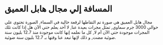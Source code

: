 # المسافة إلي مجال هابل العميق

مجال هابل العميق هي صورة تم التقاطها لرقعة خالية في السماء, الصورة تحتوي علي
حوالي 3000 جرم سماوي, تمثل مجرات بعيدة عنا, لا أحد يعلم حتي الآن هل إذا كانت تلك
المجرات موجودة حتي الآن أم لا, كل ما نعلمه إنها كانت موجودة منذ 12.7 بليون سنة
ضوئية مضت, و ذلك لإنها تبعد عنا وقتها بـ 12.7 بليون سنة ضوئية.
